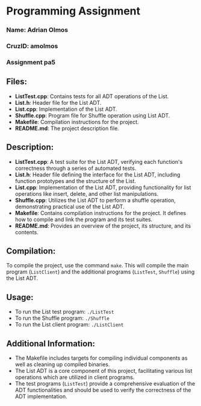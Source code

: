 # Programming Assignment

### Name: Adrian Olmos

### CruzID: amolmos

### Assignment pa5

## Files:

- **ListTest.cpp**: Contains tests for all ADT operations of the List.
- **List.h**: Header file for the List ADT.
- **List.cpp**: Implementation of the List ADT.
- **Shuffle.cpp**: Program file for Shuffle operation using List ADT.
- **Makefile**: Compilation instructions for the project.
- **README.md**: The project description file.

## Description:

- **ListTest.cpp**: A test suite for the List ADT, verifying each function's correctness through a series of automated tests.
- **List.h**: Header file defining the interface for the List ADT, including function prototypes and the structure of the List.
- **List.cpp**: Implementation of the List ADT, providing functionality for list operations like insert, delete, and other list manipulations.
- **Shuffle.cpp**: Utilizes the List ADT to perform a shuffle operation, demonstrating practical use of the List ADT.
- **Makefile**: Contains compilation instructions for the project. It defines how to compile and link the program and its test suites.
- **README.md**: Provides an overview of the project, its structure, and its contents.

## Compilation:

To compile the project, use the command `make`. This will compile the main program (`ListClient`) and the additional programs (`ListTest`, `Shuffle`) using the List ADT.

## Usage:

- To run the List test program: `./ListTest`
- To run the Shuffle program: `./Shuffle`
- To run the List client program: `./ListClient`

## Additional Information:

- The Makefile includes targets for compiling individual components as well as cleaning up compiled binaries.
- The List ADT is a core component of this project, facilitating various list operations which are utilized in client programs.
- The test programs (`ListTest`) provide a comprehensive evaluation of the ADT functionalities and should be used to verify the correctness of the ADT implementation.
